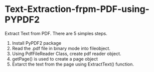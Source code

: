 # Text-Extraction-frpm-PDF-using-PYPDF2 <br>

Extract Text from PDF. There are 5 simples steps. <br>
1. Install PyPDF2 package <br>
2. Read the .pdf file in binary mode into fileobject. <br>
3. Using PdfFileReader Class, create pdf reader object. <br>
4. getPage() is used to create a page object <br>
5. Extarct the text from the page using ExtractText() function. <br>
